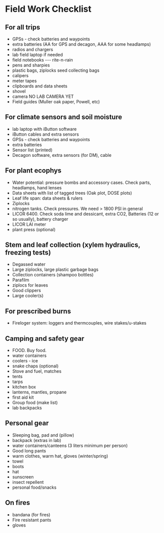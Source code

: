 Field Work Checklist
====================

For all trips
-------------
  - GPSs - check batteries and waypoints
  - extra batteries (AA for GPS and decagon, AAA for some headlamps)
  - radios and chargers
  - lab field laptop if needed
  - field notebooks --- rite-n-rain
  - pens and sharpies
  - plastic bags, ziplocks seed collecting bags
  - calipers
  - meter tapes
  - clipboards and data sheets
  - shovel
  - camera NO LAB CAMERA YET 
  - Field guides (Muller oak paper, Powell, etc)

For climate sensors and soil moisture
-------------------------------------

  - lab laptop with iButton software
  - iButton cables and extra sensors
  - GPSs - check batteries and waypoints
  - extra batteries
  - Sensor list (printed)
  - Decagon software, extra sensors (for DM), cable
  
For plant ecophys
-----------------

  - Water potential: pressure bombs and accessory cases. Check parts, headlamps, hand lenses
  - Data sheets with list of tagged trees (Oak plot, DOSE plots)
  - Leaf life span: data sheets & rulers 
  - Ziplocks
  - nitrogen tanks. Check pressures. We need > 1800 PSI in general
  - LICOR 6400.  Check soda lime and dessicant, extra CO2, Batteries (12 or so usually), battery charger
  - LICOR LAI meter
  - plant press (optional)
  
Stem and leaf collection (xylem hydraulics, freezing tests)
-----------------------------------------------------------

- Degassed water
- Large ziplocks, large plastic garbage bags
- Collection containers (shampoo bottles)
- Parafilm
- ziplocs for leaves
- Good clippers
- Large cooler(s)

For prescribed burns
--------------------
  - Fireloger system: loggers and thermcouples, wire stakes/u-stakes
  
Camping and safety gear
-----------------------

 - FOOD. Buy food.
 - water containers
 - coolers - ice
 - snake chaps (optional)
 - Stove and fuel, matches
 - tents
 - tarps
 - kitchen box
 - lanterns, mantles, propane
 - first aid kit
 - Group food (make list)
 - lab backpacks

Personal gear
-------------
 - Sleeping bag, pad and (pillow)
 - backpack (extras in lab)
 - water containers/canteens (3 liters minimum per person)
 - Good long pants
 - warm clothes, warm hat, gloves (winter/spring)
 - towel
 - boots
 - hat
 - sunscreen
 - insect repellent
 - personal food/snacks

On fires
--------
  - bandana (for fires)
  - Fire resistant pants
  - gloves

    
